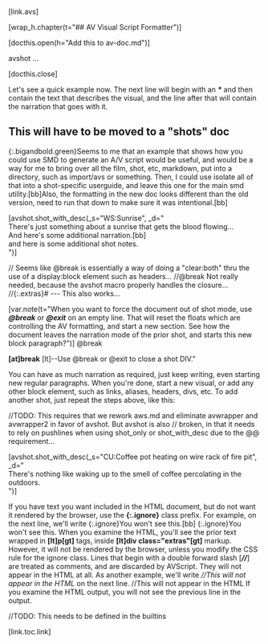 [link.avs]

[wrap_h.chapter(t="## AV Visual Script Formatter")]

[docthis.open(h="Add this to av-doc.md")]

avshot ...

[docthis.close]


Let's see a quick example now. The next line will begin with an ***&#42;*** and then contain the text that describes the visual, and the line after that will contain the narration that goes with it.



## This will have to be moved to a "shots" doc

{:.bigandbold.green}Seems to me that an example that shows how you could use SMD to generate an A/V script would be useful, and would be a way for me to bring over all the film, shot, etc, markdown, put into a directory, such as import/avs or something.  Then, I could use isolate all of that into a shot-specific userguide, and leave this one for the main smd utility.[bb]Also, the formatting in the new doc looks different than the old version, need to run that down to make sure it was intentional.[bb]

[avshot.shot_with_desc(_s="WS:Sunrise", _d="\
    There&apos;s just something about a sunrise that gets the blood flowing...\
    And here&apos;s some additional narration.[bb]\
    and here is some additional shot notes.\
")]

// Seems like @break is essentially a way of doing a "clear:both" thru the use of a display:block element such as headers...
//@break Not really needed, because the avshot macro properly handles the closure...
//{:.extras}# --- This also works...

[var.note(t="When you want to force the document out of shot mode, use ***@break*** or ***@exit*** on an empty line. That will reset the floats which are controlling the AV formatting, and start a new section. See how the document leaves the narration mode of the prior shot, and starts this new block paragraph?")]
@break

**[at]break** [lt]--Use @break or @exit to close a shot DIV."

You can have as much narration as required, just keep writing, even starting new regular paragraphs. When you're done, start a new visual, or add any other block element, such as links, aliases, headers, divs, etc. To add another shot, just repeat the steps above, like this:

//TODO: This requires that we rework aws.md and eliminate avwrapper and avwrapper2 in favor of avshot. But avshot is also
// broken, in that it needs to rely on pushlines when using shot_only or shot_with_desc due to the @@ requirement...


[avshot.shot_with_desc(_s="CU:Coffee pot heating on wire rack of fire pit", _d="\
    There&apos;s nothing like waking up to the smell of coffee percolating in the outdoors.\
    ")]

If you have text you want included in the HTML document, but do not want it rendered by the browser, use the **{:.ignore}** class prefix. For example, on the next line, we'll write {:.ignore}You won't see this.[bb]
{:.ignore}You won't see this.
When you examine the HTML, you'll see the prior text wrapped in **[lt]p[gt]** tags, inside **[lt]div class="extras"[gt]** markup. However, it will not be rendered by the browser, unless you modify the CSS rule for the ignore class.
Lines that begin with a double forward slash [***//***] are treated as comments, and are discarded by AVScript. They will not appear in the HTML at all. As another example, we'll write *//This will not appear in the HTML* on the next line.
//This will not appear in the HTML
If you examine the HTML output, you will not see the previous line in the output.

//TODO: This needs to be defined in the builtins

[link.toc.link]
